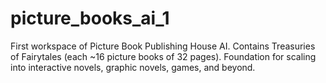 # picture_books_ai_1
First workspace of Picture Book Publishing House AI. Contains Treasuries of Fairytales (each ~16 picture books of 32 pages). Foundation for scaling into interactive novels, graphic novels, games, and beyond.
